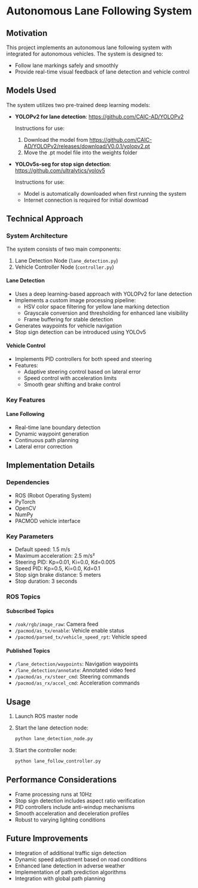 # Autonomous Lane Following System 

## Motivation
This project implements an autonomous lane following system with integrated  for autonomous vehicles. The system is designed to:
- Follow lane markings safely and smoothly
- Provide real-time visual feedback of lane detection and vehicle control

## Models Used
The system utilizes two pre-trained deep learning models:

- **YOLOPv2 for lane detection**: https://github.com/CAIC-AD/YOLOPv2
  
  Instructions for use:
  1. Download the model from https://github.com/CAIC-AD/YOLOPv2/releases/download/V0.0.1/yolopv2.pt
  2. Move the .pt model file into the weights folder

- **YOLOv5s-seg for stop sign detection**: https://github.com/ultralytics/yolov5
  
  Instructions for use:
  - Model is automatically downloaded when first running the system
  - Internet connection is required for initial download


## Technical Approach

### System Architecture
The system consists of two main components:
1. Lane Detection Node (`lane_detection.py`)
2. Vehicle Controller Node (`controller.py`)

#### Lane Detection
- Uses a deep learning-based approach with YOLOPv2 for lane detection
- Implements a custom image processing pipeline:
  - HSV color space filtering for yellow lane marking detection
  - Grayscale conversion and thresholding for enhanced lane visibility
  - Frame buffering for stable detection
- Generates waypoints for vehicle navigation
- Stop sign detection can be introduced using YOLOv5

#### Vehicle Control
- Implements PID controllers for both speed and steering
- Features:
  - Adaptive steering control based on lateral error
  - Speed control with acceleration limits
  - Smooth gear shifting and brake control

### Key Features

#### Lane Following
- Real-time lane boundary detection
- Dynamic waypoint generation
- Continuous path planning
- Lateral error correction

## Implementation Details

### Dependencies
- ROS (Robot Operating System)
- PyTorch
- OpenCV
- NumPy
- PACMOD vehicle interface

### Key Parameters
- Default speed: 1.5 m/s
- Maximum acceleration: 2.5 m/s²
- Steering PID: Kp=0.01, Ki=0.0, Kd=0.005
- Speed PID: Kp=0.5, Ki=0.0, Kd=0.1
- Stop sign brake distance: 5 meters
- Stop duration: 3 seconds

### ROS Topics
#### Subscribed Topics
- `/oak/rgb/image_raw`: Camera feed
- `/pacmod/as_tx/enable`: Vehicle enable status
- `/pacmod/parsed_tx/vehicle_speed_rpt`: Vehicle speed

#### Published Topics
- `/lane_detection/waypoints`: Navigation waypoints
- `/lane_detection/annotate`: Annotated video feed
- `/pacmod/as_rx/steer_cmd`: Steering commands
- `/pacmod/as_rx/accel_cmd`: Acceleration commands

## Usage
1. Launch ROS master node

2. Start the lane detection node:
   ```bash
   python lane_detection_node.py
   ```
3. Start the controller node:
   ```bash
   python lane_follow_controller.py
   ```

## Performance Considerations
- Frame processing runs at 10Hz
- Stop sign detection includes aspect ratio verification
- PID controllers include anti-windup mechanisms
- Smooth acceleration and deceleration profiles
- Robust to varying lighting conditions

## Future Improvements
- Integration of additional traffic sign detection
- Dynamic speed adjustment based on road conditions
- Enhanced lane detection in adverse weather
- Implementation of path prediction algorithms
- Integration with global path planning
